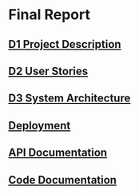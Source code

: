 # Final Report

## [D1 Project Description](/deliverables/d1_project_description.md)
## [D2 User Stories](/deliverables/d2_user_stories.md)
## [D3 System Architecture](/deliverables/d3_system_architecture.md)

## [Deployment](/deliverables/deployment.md)
## [API Documentation](/deliverables/API_Documentation.md)
## [Code Documentation](/deliverables/doc.md)
